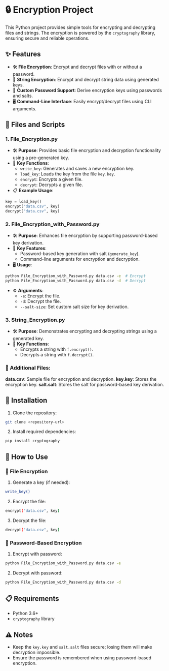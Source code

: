 # 🔒 Encryption Project
This Python project provides simple tools for encrypting and decrypting files and strings. The encryption is powered by the `cryptography` library, ensuring secure and reliable operations.

## ✨ Features
* 🛠 **File Encryption**: Encrypt and decrypt files with or without a password.
* 🔑 **String Encryption**: Encrypt and decrypt string data using generated keys.
* 🔐 **Custom Password Support**: Derive encryption keys using passwords and salts.
* 🖥 **Command-Line Interface**: Easily encrypt/decrypt files using CLI arguments.

## 📂 Files and Scripts
### 1. File_Encryption.py
* 🛠 **Purpose**: Provides basic file encryption and decryption functionality using a pre-generated key.
* 🔑 **Key Functions**:
  * `write_key`: Generates and saves a new encryption key.
  * `load_key`: Loads the key from the file `key.key`.
  * `encrypt`: Encrypts a given file.
  * `decrypt`: Decrypts a given file.
* 📋 **Example Usage**:
```python
key = load_key()
encrypt("data.csv", key)
decrypt("data.csv", key)
```

### 2. File_Encryption_with_Password.py
* 🛠 **Purpose**: Enhances file encryption by supporting password-based key derivation.
* 🔐 **Key Features**:
  * Password-based key generation with salt (`generate_key`).
  * Command-line arguments for encryption and decryption.
* 🖥 **Usage**:
```bash
python File_Encryption_with_Password.py data.csv -e  # Encrypt
python File_Encryption_with_Password.py data.csv -d  # Decrypt
```
* ⚙ **Arguments**:
  * `-e`: Encrypt the file.
  *  `-d`: Decrypt the file.
  * `--salt-size`: Set custom salt size for key derivation.

### 3. String_Encryption.py
* 🛠 **Purpose**: Demonstrates encrypting and decrypting strings using a generated key.
* 🔑 **Key Functions**:
  * Encrypts a string with `f.encrypt()`.
  * Decrypts a string with `f.decrypt()`.
### 📁 Additional Files:
**data.csv**: Sample file for encryption and decryption.
**key.key**: Stores the encryption key.
**salt.salt**: Stores the salt for password-based key derivation.
## 🧰 Installation
1. Clone the repository:
```bash
git clone <repository-url>
```
2. Install required dependencies:
```bash
pip install cryptography
```

## 🚀 How to Use
### 🔐 File Encryption
1. Generate a key (if needed):
```bash
write_key()
```
2. Encrypt the file:
```bash
encrypt("data.csv", key)
```
3. Decrypt the file:
```bash
decrypt("data.csv", key)
```

### 🔑 Password-Based Encryption
1. Encrypt with password:
```bash
python File_Encryption_with_Password.py data.csv -e
```
2. Decrypt with password:
```bash
python File_Encryption_with_Password.py data.csv -d
```

## 📋 Requirements
* Python 3.6+
* `cryptography` library

## ⚠️ Notes
* Keep the `key.key` and `salt.salt` files secure; losing them will make decryption impossible.
* Ensure the password is remembered when using password-based encryption.


